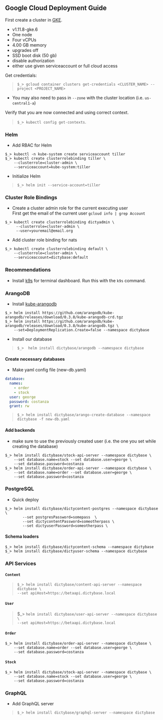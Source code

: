 ## Google Cloud Deployment Guide

First create a cluster in [GKE](https://console.cloud.google.com/kubernetes).

- v1.11.8-gke.6
- One node
- Four vCPUs
- 4.00 GB memory
- upgrades off
- SSD boot disk (50 gb)
- disable authorization
- either use given serviceaccount or full cloud access

Get credentials:

>`$_> gcloud container clusters get-credentials <CLUSTER_NAME> --project <PROJECT_NAME>`

- You may also need to pass in `--zone` with the cluster location (i.e. `us-central1-a`)

Verify that you are now connected and using correct context.

>`$_> kubectl config get-contexts`.

### Helm

- Add RBAC for Helm

```shell
$_> kubectl -n kube-system create serviceaccount tiller
$_> kubectl create clusterrolebinding tiller \
    --clusterrole=cluster-admin \
    --serviceaccount=kube-system:tiller
```

- Initialize Helm

>`$_> helm init --service-account=tiller`


### Cluster Role Bindings

- Create a cluster admin role for the current executing user   
First get the email of the current user
`gcloud info | grep Account`

```shell
$_> kubectl create clusterrolebinding dictyadmin \
     --clusterrole=cluster-admin \
     --user=youremail@email.org
```

- Add cluster role binding for nats

```shell
$_> kubectl create clusterrolebinding default \
    --clusterrole=cluster-admin \
    --serviceaccount=dictybase:default
```

### Recommendations

- Install [k9s](https://github.com/derailed/k9s) for terminal dashboard. Run this with the `k9s` command.

### ArangoDB

- Install [kube-arangodb](https://github.com/arangodb/kube-arangodb/blob/0.3.8/docs/Manual/Deployment/Kubernetes/Helm.md)

```shell
$_> helm install https://github.com/arangodb/kube-arangodb/releases/download/0.3.8/kube-arangodb-crd.tgz
$_> helm install https://github.com/arangodb/kube-arangodb/releases/download/0.3.8/kube-arangodb.tgz \
    --set=DeploymentReplication.Create=false --namespace dictybase
```

- Install our database

>`$_>  helm install dictybase/arangodb --namespace dictybase`

#### Create necessary databases

- Make yaml config file (new-db.yaml)

```yaml
database:
  names:
    - order
    - stock
  user: george
  password: costanza
  grant: rw
```

>`$_> helm install dictybase/arango-create-database --namespace dictybase -f new-db.yaml`

#### Add backends

- make sure to use the previously created user (i.e. the one you set while creating the database)

```shell
$_> helm install dictybase/stock-api-server --namespace dictybase \
    --set database.name=stock --set database.user=george \
    --set database.password=costanza
$_> helm install dictybase/order-api-server --namespace dictybase \
    --set database.name=order --set database.user=george \
    --set database.password=costanza
```

### PostgreSQL

- Quick deploy

```shell
$_> helm install dictybase/dictycontent-postgres --namespace dictybase \
		--set postgresPassword=somepass  \
		--set dictycontentPassword=someotherpass \ 
		--set dictyuserPassword=someotherpass \ 
```

#### Schema loaders

```shell
$_> helm install dictybase/dictycontent-schema --namespace dictybase
$_> helm install dictybase/dictyuser-schema --namespace dictybase
```

### API Services

#### `Content`
> `$_> helm install dictybase/content-api-server --namespace dictybase \`   
>		`--set apiHost=https://betaapi.dictybase.local`

#### `User`
> $_> `helm install dictybase/user-api-server --namespace dictybase \`   
>		`--set apiHost=https://betaapi.dictybase.local`

#### `Order`
```shell
$_> helm install dictybase/order-api-server --namespace dictybase \
    --set database.name=order --set database.user=george \
    --set database.password=costanza
```

#### `Stock`
```shell
$_> helm install dictybase/stock-api-server --namespace dictybase \
    --set database.name=stock --set database.user=george \
    --set database.password=costanza
```


### GraphQL

- Add GraphQL server

>`$_> helm install dictybase/graphql-server --namespace dictybase`
